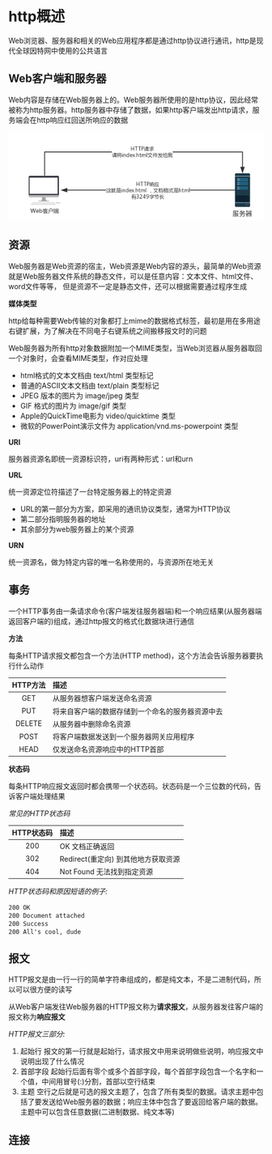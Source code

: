 # http概述
Web浏览器、服务器和相关的Web应用程序都是通过http协议进行通讯，http是现代全球因特网中使用的公共语言

## Web客户端和服务器
Web内容是存储在Web服务器上的。Web服务器所使用的是http协议，因此经常被称为http服务器。http服务器中存储了数据，如果http客户端发出http请求，服务端会在http响应红回送所响应的数据

![](./img/00001.png)

## 资源
Web服务器是Web资源的宿主，Web资源是Web内容的源头，最简单的Web资源就是Web服务器文件系统的静态文件，可以是任意内容：文本文件、html文件、word文件等等， 但是资源不一定是静态文件，还可以根据需要通过程序生成

**媒体类型**

http给每种需要Web传输的对象都打上mime的数据格式标签，最初是用在多用途右键扩展，为了解决在不同电子右键系统之间搬移报文时的问题

Web服务器为所有http对象数据附加一个MIME类型，当Web浏览器从服务器取回一个对象时，会查看MIME类型，作对应处理

* html格式的文本文档由 text/html 类型标记
* 普通的ASCII文本文档由 text/plain 类型标记
* JPEG 版本的图片为 image/jpeg 类型
* GIF 格式的图片为 image/gif 类型
* Apple的QuickTime电影为 video/quicktime 类型
* 微软的PowerPoint演示文件为 application/vnd.ms-powerpoint 类型

**URI**

服务器资源名即统一资源标识符，uri有两种形式：url和urn

**URL**

统一资源定位符描述了一台特定服务器上的特定资源

* URL的第一部分为方案，即采用的通讯协议类型，通常为HTTP协议
* 第二部分指明服务器的地址
* 其余部分为web服务器上的某个资源

**URN**

统一资源名，做为特定内容的唯一名称使用的，与资源所在地无关

## 事务
一个HTTP事务由一条请求命令(客户端发往服务器端)和一个响应结果(从服务器端返回客户端的)组成，通过http报文的格式化数据块进行通信

**方法**

每条HTTP请求报文都包含一个方法(HTTP method)，这个方法会告诉服务器要执行什么动作

|HTTP方法|描述|
|:--:|:--|
|GET|从服务器想客户端发送命名资源|
|PUT|将来自客户端的数据存储到一个命名的服务器资源中去|
|DELETE|从服务器中删除命名资源|
|POST|将客户端数据发送到一个服务器网关应用程序|
|HEAD|仅发送命名资源响应中的HTTP首部|

**状态码**

每条HTTP响应报文返回时都会携带一个状态码。状态码是一个三位数的代码，告诉客户端处理结果

*常见的HTTP状态码*

|HTTP状态码|描述|
|:--:|:--|
|200|OK 文档正确返回|
|302|Redirect(重定向) 到其他地方获取资源|
|404|Not Found 无法找到指定资源|

*HTTP状态码和原因短语的例子:*
```
200 OK
200 Document attached
200 Success
200 All's cool, dude
```

## 报文
HTTP报文是由一行一行的简单字符串组成的，都是纯文本，不是二进制代码，所以可以很方便的读写

从Web客户端发往Web服务器的HTTP报文称为**请求报文**，从服务器发往客户端的报文称为**响应报文**

*HTTP报文三部分:*

1. 起始行  报文的第一行就是起始行，请求报文中用来说明做些说明，响应报文中说明出现了什么情况
2. 首部字段  起始行后面有零个或多个首部字段，每个首部字段包含一个名字和一个值，中间用冒号(:)分割，首部以空行结束
3. 主题  空行之后就是可选的报文主题了，包含了所有类型的数据。请求主题中包括了要发送给Web服务器的数据；响应主体中包含了要返回给客户端的数据。主题中可以包含任意数据(二进制数据、纯文本等)

## 连接
